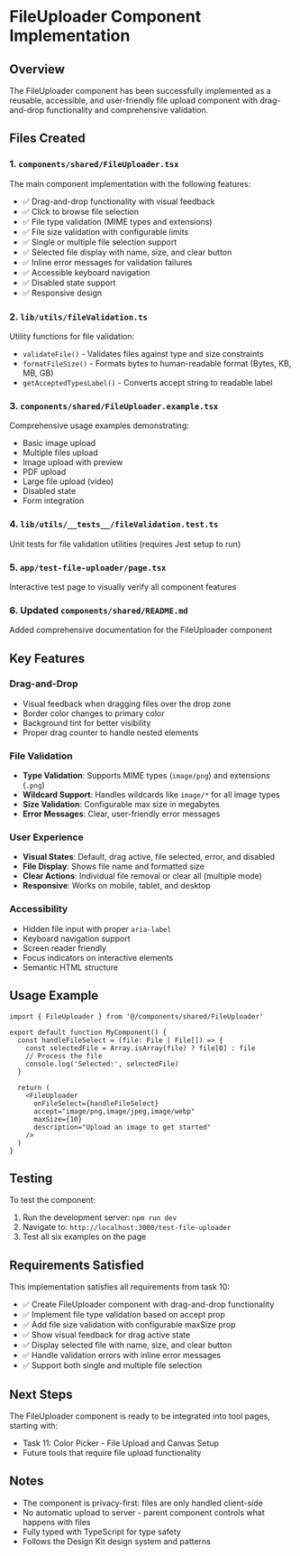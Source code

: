 # FileUploader Component Implementation

## Overview

The FileUploader component has been successfully implemented as a reusable, accessible, and user-friendly file upload component with drag-and-drop functionality and comprehensive validation.

## Files Created

### 1. `components/shared/FileUploader.tsx`
The main component implementation with the following features:
- ✅ Drag-and-drop functionality with visual feedback
- ✅ Click to browse file selection
- ✅ File type validation (MIME types and extensions)
- ✅ File size validation with configurable limits
- ✅ Single or multiple file selection support
- ✅ Selected file display with name, size, and clear button
- ✅ Inline error messages for validation failures
- ✅ Accessible keyboard navigation
- ✅ Disabled state support
- ✅ Responsive design

### 2. `lib/utils/fileValidation.ts`
Utility functions for file validation:
- `validateFile()` - Validates files against type and size constraints
- `formatFileSize()` - Formats bytes to human-readable format (Bytes, KB, MB, GB)
- `getAcceptedTypesLabel()` - Converts accept string to readable label

### 3. `components/shared/FileUploader.example.tsx`
Comprehensive usage examples demonstrating:
- Basic image upload
- Multiple files upload
- Image upload with preview
- PDF upload
- Large file upload (video)
- Disabled state
- Form integration

### 4. `lib/utils/__tests__/fileValidation.test.ts`
Unit tests for file validation utilities (requires Jest setup to run)

### 5. `app/test-file-uploader/page.tsx`
Interactive test page to visually verify all component features

### 6. Updated `components/shared/README.md`
Added comprehensive documentation for the FileUploader component

## Key Features

### Drag-and-Drop
- Visual feedback when dragging files over the drop zone
- Border color changes to primary color
- Background tint for better visibility
- Proper drag counter to handle nested elements

### File Validation
- **Type Validation**: Supports MIME types (`image/png`) and extensions (`.png`)
- **Wildcard Support**: Handles wildcards like `image/*` for all image types
- **Size Validation**: Configurable max size in megabytes
- **Error Messages**: Clear, user-friendly error messages

### User Experience
- **Visual States**: Default, drag active, file selected, error, and disabled
- **File Display**: Shows file name and formatted size
- **Clear Actions**: Individual file removal or clear all (multiple mode)
- **Responsive**: Works on mobile, tablet, and desktop

### Accessibility
- Hidden file input with proper `aria-label`
- Keyboard navigation support
- Screen reader friendly
- Focus indicators on interactive elements
- Semantic HTML structure

## Usage Example

```tsx
import { FileUploader } from '@/components/shared/FileUploader'

export default function MyComponent() {
  const handleFileSelect = (file: File | File[]) => {
    const selectedFile = Array.isArray(file) ? file[0] : file
    // Process the file
    console.log('Selected:', selectedFile)
  }

  return (
    <FileUploader
      onFileSelect={handleFileSelect}
      accept="image/png,image/jpeg,image/webp"
      maxSize={10}
      description="Upload an image to get started"
    />
  )
}
```

## Testing

To test the component:
1. Run the development server: `npm run dev`
2. Navigate to: `http://localhost:3000/test-file-uploader`
3. Test all six examples on the page

## Requirements Satisfied

This implementation satisfies all requirements from task 10:
- ✅ Create FileUploader component with drag-and-drop functionality
- ✅ Implement file type validation based on accept prop
- ✅ Add file size validation with configurable maxSize prop
- ✅ Show visual feedback for drag active state
- ✅ Display selected file with name, size, and clear button
- ✅ Handle validation errors with inline error messages
- ✅ Support both single and multiple file selection

## Next Steps

The FileUploader component is ready to be integrated into tool pages, starting with:
- Task 11: Color Picker - File Upload and Canvas Setup
- Future tools that require file upload functionality

## Notes

- The component is privacy-first: files are only handled client-side
- No automatic upload to server - parent component controls what happens with files
- Fully typed with TypeScript for type safety
- Follows the Design Kit design system and patterns
